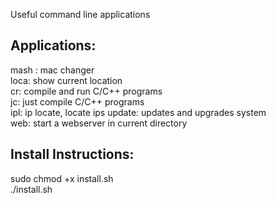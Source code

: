 
Useful command line applications
## Applications:
mash : mac changer <br>
loca: show current location <br>
cr: compile and run C/C++ programs <br>
jc: just compile C/C++ programs <br>
ipl: ip locate, locate ips 
update: updates and upgrades system <br>
web: start a webserver in current directory <br>

## Install Instructions:
sudo chmod +x install.sh <br>
./install.sh
